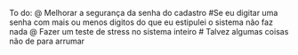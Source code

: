 To do:
@ Melhorar a segurança da senha do cadastro
    #Se eu digitar uma senha com mais ou menos digitos do que eu
estipulei o sistema não faz nada
@ Fazer um teste de stress no sistema inteiro
    # Talvez algumas coisas não de para arrumar